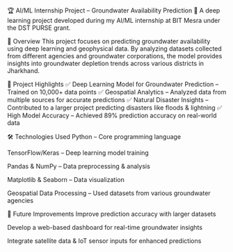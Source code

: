 🏆 AI/ML Internship Project – Groundwater Availability Prediction
🚀 A deep learning project developed during my AI/ML internship at BIT Mesra under the DST PURSE grant.

📌 Overview
This project focuses on predicting groundwater availability using deep learning and geophysical data. By analyzing datasets collected from different agencies and groundwater corporations, the model provides insights into groundwater depletion trends across various districts in Jharkhand.

🎯 Project Highlights
✅ Deep Learning Model for Groundwater Prediction – Trained on 10,000+ data points
✅ Geospatial Analytics – Analyzed data from multiple sources for accurate predictions
✅ Natural Disaster Insights – Contributed to a larger project predicting disasters like floods & lightning
✅ High Model Accuracy – Achieved 89% prediction accuracy on real-world data

🛠️ Technologies Used
Python – Core programming language

TensorFlow/Keras – Deep learning model training

Pandas & NumPy – Data preprocessing & analysis

Matplotlib & Seaborn – Data visualization

Geospatial Data Processing – Used datasets from various groundwater agencies

📌 Future Improvements
Improve prediction accuracy with larger datasets

Develop a web-based dashboard for real-time groundwater insights

Integrate satellite data & IoT sensor inputs for enhanced predictions

